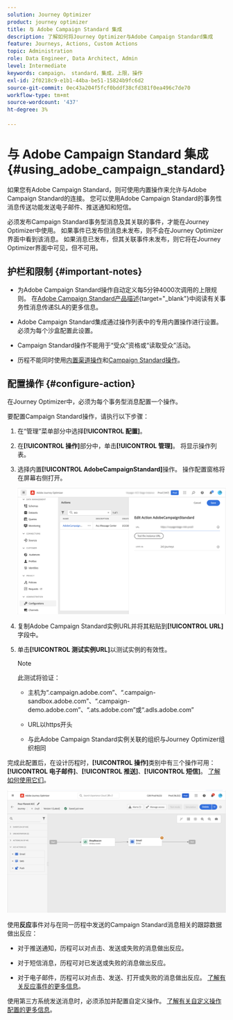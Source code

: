 ```yaml
---
solution: Journey Optimizer
product: journey optimizer
title: 与 Adobe Campaign Standard 集成
description: 了解如何将Journey Optimizer与Adobe Campaign Standard集成
feature: Journeys, Actions, Custom Actions
topic: Administration
role: Data Engineer, Data Architect, Admin
level: Intermediate
keywords: campaign， standard，集成，上限，操作
exl-id: 2f0218c9-e1b1-44ba-be51-15824b9fc6d2
source-git-commit: 0ec43a204f5fcf0bddf38cfd381f0ea496c7de70
workflow-type: tm+mt
source-wordcount: '437'
ht-degree: 3%

---
```


# 与 Adobe Campaign Standard 集成 {#using_adobe_campaign_standard}

如果您有Adobe Campaign Standard，则可使用内置操作来允许与Adobe Campaign Standard的连接。 您可以使用Adobe Campaign Standard的事务性消息传送功能发送电子邮件、推送通知和短信。

必须发布Campaign Standard事务型消息及其关联的事件，才能在Journey Optimizer中使用。 如果事件已发布但消息未发布，则不会在Journey Optimizer界面中看到该消息。 如果消息已发布，但其关联事件未发布，则它将在Journey Optimizer界面中可见，但不可用。

## 护栏和限制 {#important-notes}

* 为Adobe Campaign Standard操作自动定义每5分钟4000次调用的上限规则。 在[Adobe Campaign Standard产品描述](https://helpx.adobe.com/cn/legal/product-descriptions/campaign-standard.html){target="_blank"}中阅读有关事务性消息传递SLA的更多信息。

* Adobe Campaign Standard集成通过操作列表中的专用内置操作进行设置。 必须为每个沙盒配置此设置。

* Campaign Standard操作不能用于“受众”资格或“读取受众”活动。

* 历程不能同时使用[内置渠道操作](../building-journeys/journeys-message.md)和[Campaign Standard操作](../building-journeys/using-adobe-campaign-standard.md)。

## 配置操作 {#configure-action}

在Journey Optimizer中，必须为每个事务型消息配置一个操作。

要配置Campaign Standard操作，请执行以下步骤：

1. 在“管理”菜单部分中选择&#x200B;**[!UICONTROL 配置]**。

1. 在&#x200B;**[!UICONTROL 操作]**&#x200B;部分中，单击&#x200B;**[!UICONTROL 管理]**。 将显示操作列表。

1. 选择内置&#x200B;**[!UICONTROL AdobeCampaignStandard]**&#x200B;操作。 操作配置窗格将在屏幕右侧打开。

   ![](assets/actioncampaign.png)

1. 复制Adobe Campaign Standard实例URL并将其粘贴到&#x200B;**[!UICONTROL URL]**&#x200B;字段中。

1. 单击&#x200B;**[!UICONTROL 测试实例URL]**&#x200B;以测试实例的有效性。

   >[!NOTE]
   >
   >此测试将验证：
   >
   >* 主机为“.campaign.adobe.com”、“.campaign-sandbox.adobe.com”、“.campaign-demo.adobe.com”、“.ats.adobe.com”或“.adls.adobe.com”
   >
   >* URL以https开头
   >
   >* 与此Adobe Campaign Standard实例关联的组织与Journey Optimizer组织相同

完成此配置后，在设计历程时，**[!UICONTROL 操作]**&#x200B;类别中有三个操作可用： **[!UICONTROL 电子邮件]**、**[!UICONTROL 推送]**、**[!UICONTROL 短信]**。 [了解如何使用它们](../building-journeys/using-adobe-campaign-standard.md)。

![](assets/journey58.png)

使用&#x200B;**反应**&#x200B;事件对与在同一历程中发送的Campaign Standard消息相关的跟踪数据做出反应：

* 对于推送通知，历程可以对点击、发送或失败的消息做出反应。

* 对于短信消息，历程可对已发送或失败的消息做出反应。

* 对于电子邮件，历程可以对点击、发送、打开或失败的消息做出反应。 [了解有关反应事件的更多信息](../building-journeys/reaction-events.md)。

使用第三方系统发送消息时，必须添加并配置自定义操作。 [了解有关自定义操作配置的更多信息](../action/about-custom-action-configuration.md)。